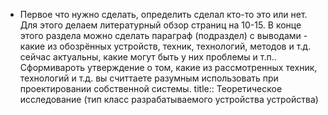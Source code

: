 - Первое что нужно сделать, определить сделал кто-то это или нет. Для этого делаем литературный обзор страниц на 10-15. В конце этого раздела можно сделать параграф (подраздел) с выводами - какие из обозрённых устройств, техник, технологий, методов и т.д. сейчас актуальны, какие могут быть у них проблемы и т.п.. Сформивароть утверждение о том, какие из рассмотренных техник, технологий и т.д. вы считтаете разумным использовать при проектировании собственной системы.
  title:: Теоретическое исследование (тип класс разрабатываемого устройства устройства)